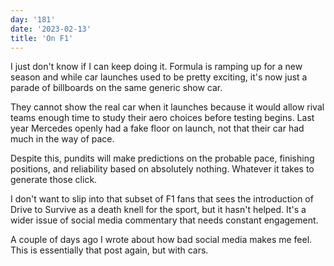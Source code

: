 ```yaml
---
day: '181'
date: '2023-02-13'
title: 'On F1'
---
```


I just don't know if I can keep doing it. Formula is ramping up for a new season and while car launches used to be pretty exciting, it's now just a parade of billboards on the same generic show car.

They cannot show the real car when it launches because it would allow rival teams enough time to study their aero choices before testing begins. Last year Mercedes openly had a fake floor on launch, not that their car had much in the way of pace.

Despite this, pundits will make predictions on the probable pace, finishing positions, and reliability based on absolutely nothing. Whatever it takes to generate those click.

I don't want to slip into that subset of F1 fans that sees the introduction of Drive to Survive as a death knell for the sport, but it hasn't helped. It's a wider issue of social media commentary that needs constant engagement.

A couple of days ago I wrote about how bad social media makes me feel. This is essentially that post again, but with cars.
